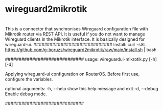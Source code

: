 #
# wireguard2mikrotik
#
This is a connector that synchronises Wireguard configuration file with Mikrotik router via REST API. It is useful if you do not want to manage Wireguard clients in the Mikrotik interface. It is basically designed for wireguard-ui.
#############################
Install:
curl -sSL https://github.com/g-boruzs/wireguard2mikrotik/raw/main/install.sh | bash

#############################
usage: wireguardui-mikrotik.py [-h] [-d]

Applying wireguard-ui configuration on RouterOS.
Before first use, configure the variables.

optional arguments:
  -h, --help   show this help message and exit
  -d, --debug  Enable debug mode.

#############################

